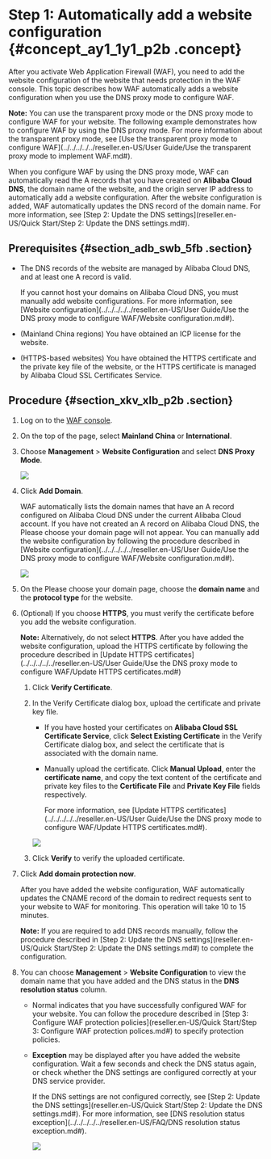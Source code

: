 # Step 1: Automatically add a website configuration {#concept_ay1_1y1_p2b .concept}

After you activate Web Application Firewall \(WAF\), you need to add the website configuration of the website that needs protection in the WAF console. This topic describes how WAF automatically adds a website configuration when you use the DNS proxy mode to configure WAF.

**Note:** You can use the transparent proxy mode or the DNS proxy mode to configure WAF for your website. The following example demonstrates how to configure WAF by using the DNS proxy mode. For more information about the transparent proxy mode, see [Use the transparent proxy mode to configure WAF](../../../../../reseller.en-US/User Guide/Use the transparent proxy mode to implement WAF.md#).

When you configure WAF by using the DNS proxy mode, WAF can automatically read the A records that you have created on **Alibaba Cloud DNS**, the domain name of the website, and the origin server IP address to automatically add a website configuration. After the website configuration is added, WAF automatically updates the DNS record of the domain name. For more information, see [Step 2: Update the DNS settings](reseller.en-US/Quick Start/Step 2: Update the DNS settings.md#).

## Prerequisites {#section_adb_swb_5fb .section}

-   The DNS records of the website are managed by Alibaba Cloud DNS, and at least one A record is valid.

    If you cannot host your domains on Alibaba Cloud DNS, you must manually add website configurations. For more information, see [Website configuration](../../../../../reseller.en-US/User Guide/Use the DNS proxy mode to configure WAF/Website configuration.md#).

-   \(Mainland China regions\) You have obtained an ICP license for the website.
-   \(HTTPS-based websites\) You have obtained the HTTPS certificate and the private key file of the website, or the HTTPS certificate is managed by Alibaba Cloud SSL Certificates Service.

## Procedure {#section_xkv_xlb_p2b .section}

1.  Log on to the [WAF console](https://partners-intl.console.aliyun.com/#/waf).
2.  On the top of the page, select **Mainland China** or **International**.
3.  Choose **Management** \> **Website Configuration** and select **DNS Proxy Mode**.

    ![](images/40172_en-US.png)

4.  Click **Add Domain**.

    WAF automatically lists the domain names that have an A record configured on Alibaba Cloud DNS under the current Alibaba Cloud account. If you have not created an A record on Alibaba Cloud DNS, the Please choose your domain page will not appear. You can manually add the website configuration by following the procedure described in [Website configuration](../../../../../reseller.en-US/User Guide/Use the DNS proxy mode to configure WAF/Website configuration.md#).

    ![](http://static-aliyun-doc.oss-cn-hangzhou.aliyuncs.com/assets/img/15546/15532337737562_en-US.png)

5.  On the Please choose your domain page, choose the **domain name** and the **protocol type** for the website.
6.  \(Optional\) If you choose **HTTPS**, you must verify the certificate before you add the website configuration.

    **Note:** Alternatively, do not select **HTTPS**. After you have added the website configuration, upload the HTTPS certificate by following the procedure described in [Update HTTPS certificates](../../../../../reseller.en-US/User Guide/Use the DNS proxy mode to configure WAF/Update HTTPS certificates.md#)

    1.  Click **Verify Certificate**.
    2.  In the Verify Certificate dialog box, upload the certificate and private key file.

        -   If you have hosted your certificates on **Alibaba Cloud SSL Certificate Service**, click **Select Existing Certificate** in the Verify Certificate dialog box, and select the certificate that is associated with the domain name.
        -   Manually upload the certificate. Click **Manual Upload**, enter the **certificate name**, and copy the text content of the certificate and private key files to the **Certificate File** and **Private Key File** fields respectively.

            For more information, see [Update HTTPS certificates](../../../../../reseller.en-US/User Guide/Use the DNS proxy mode to configure WAF/Update HTTPS certificates.md#).

        ![](http://static-aliyun-doc.oss-cn-hangzhou.aliyuncs.com/assets/img/15546/15532337737567_en-US.png)

    3.  Click **Verify** to verify the uploaded certificate.
7.  Click **Add domain protection now**.

    After you have added the website configuration, WAF automatically updates the CNAME record of the domain to redirect requests sent to your website to WAF for monitoring. This operation will take 10 to 15 minutes.

    **Note:** If you are required to add DNS records manually, follow the procedure described in [Step 2: Update the DNS settings](reseller.en-US/Quick Start/Step 2: Update the DNS settings.md#) to complete the configuration.

8.  You can choose **Management** \> **Website Configuration** to view the domain name that you have added and the DNS status in the **DNS resolution status** column.
    -   Normal indicates that you have successfully configured WAF for your website. You can follow the procedure described in [Step 3: Configure WAF protection policies](reseller.en-US/Quick Start/Step 3: Configure WAF protection polices.md#) to specify protection policies.
    -   **Exception** may be displayed after you have added the website configuration. Wait a few seconds and check the DNS status again, or check whether the DNS settings are configured correctly at your DNS service provider.

        If the DNS settings are not configured correctly, see [Step 2: Update the DNS settings](reseller.en-US/Quick Start/Step 2: Update the DNS settings.md#). For more information, see [DNS resolution status exception](../../../../../reseller.en-US/FAQ/DNS resolution status exception.md#).

        ![](http://static-aliyun-doc.oss-cn-hangzhou.aliyuncs.com/assets/img/15546/15532337737570_en-US.png)


